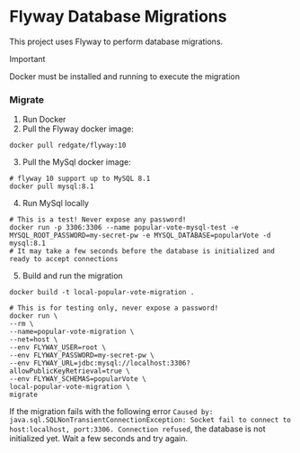 # Flyway Database Migrations
This project uses Flyway to perform database migrations.

> [!IMPORTANT]
> Docker must be installed and running to execute the migration

### Migrate
1. Run Docker
2. Pull the Flyway docker image:
```console
docker pull redgate/flyway:10
```
3. Pull the MySql docker image:
```console
# flyway 10 support up to MySQL 8.1
docker pull mysql:8.1
```
4. Run MySql locally
```console
# This is a test! Never expose any password!
docker run -p 3306:3306 --name popular-vote-mysql-test -e MYSQL_ROOT_PASSWORD=my-secret-pw -e MYSQL_DATABASE=popularVote -d mysql:8.1
# It may take a few seconds before the database is initialized and ready to accept connections
```
5. Build and run the migration
```console
docker build -t local-popular-vote-migration .

# This is for testing only, never expose a password!
docker run \
--rm \
--name=popular-vote-migration \
--net=host \
--env FLYWAY_USER=root \
--env FLYWAY_PASSWORD=my-secret-pw \
--env FLYWAY_URL=jdbc:mysql://localhost:3306?allowPublicKeyRetrieval=true \
--env FLYWAY_SCHEMAS=popularVote \
local-popular-vote-migration \
migrate
```

If the migration fails with the following error `Caused by: java.sql.SQLNonTransientConnectionException: Socket fail to connect to host:localhost, port:3306. Connection refused`, the database is not initialized yet. Wait a few seconds and try again.
